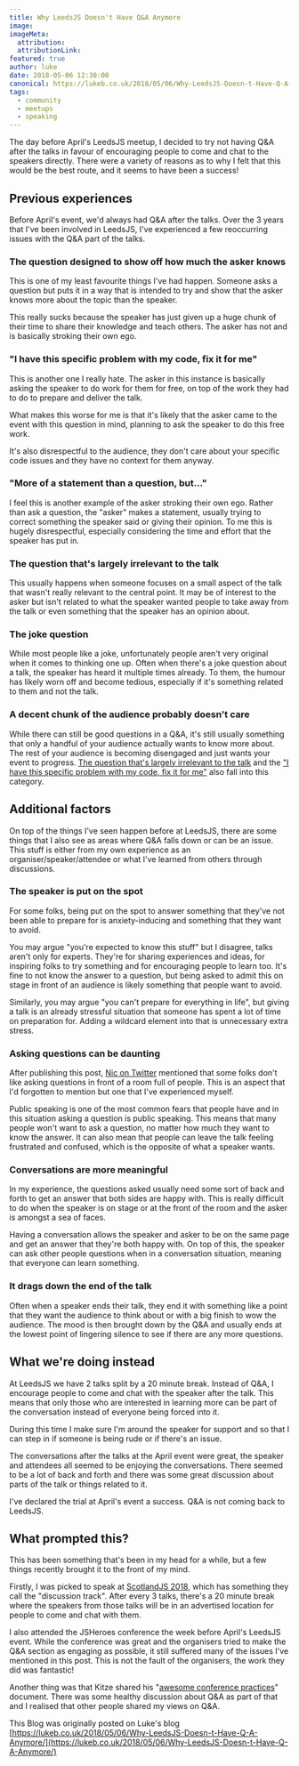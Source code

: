 ```yaml
---
title: Why LeedsJS Doesn't Have Q&A Anymore
image:
imageMeta:
  attribution:
  attributionLink:
featured: true
author: luke
date: 2018-05-06 12:30:00
canonical: https://lukeb.co.uk/2018/05/06/Why-LeedsJS-Doesn-t-Have-Q-A-Anymore/
tags:
  - community
  - meetups
  - speaking
---
```


The day before April's LeedsJS meetup, I decided to try not having Q&A after the talks in favour of encouraging people to come and chat to the speakers directly. There were a variety of reasons as to why I felt that this would be the best route, and it seems to have been a success!

## Previous experiences

Before April's event, we'd always had Q&A after the talks. Over the 3 years that I've been involved in LeedsJS, I've experienced a few reoccurring issues with the Q&A part of the talks.

### The question designed to show off how much the asker knows

This is one of my least favourite things I've had happen. Someone asks a question but puts it in a way that is intended to try and show that the asker knows more about the topic than the speaker.

This really sucks because the speaker has just given up a huge chunk of their time to share their knowledge and teach others. The asker has not and is basically stroking their own ego.

### "I have this specific problem with my code, fix it for me"

This is another one I really hate. The asker in this instance is basically asking the speaker to do work for them for free, on top of the work they had to do to prepare and deliver the talk.

What makes this worse for me is that it's likely that the asker came to the event with this question in mind, planning to ask the speaker to do this free work.

It's also disrespectful to the audience, they don't care about your specific code issues and they have no context for them anyway.

### "More of a statement than a question, but..."

I feel this is another example of the asker stroking their own ego. Rather than ask a question, the "asker" makes a statement, usually trying to correct something the speaker said or giving their opinion. To me this is hugely disrespectful, especially considering the time and effort that the speaker has put in.

### The question that's largely irrelevant to the talk

This usually happens when someone focuses on a small aspect of the talk that wasn't really relevant to the central point. It may be of interest to the asker but isn't related to what the speaker wanted people to take away from the talk or even something that the speaker has an opinion about.

### The joke question

While most people like a joke, unfortunately people aren't very original when it comes to thinking one up. Often when there's a joke question about a talk, the speaker has heard it multiple times already. To them, the humour has likely worn off and become tedious, especially if it's something related to them and not the talk.

### A decent chunk of the audience probably doesn't care

While there can still be good questions in a Q&A, it's still usually something that only a handful of your audience actually wants to know more about. The rest of your audience is becoming disengaged and just wants your event to progress. [The question that's largely irrelevant to the talk](#thequestionthatslargelyirrelevanttothetalk) and the ["I have this specific problem with my code, fix it for me"](#ihavethisspecificproblemwithmycodefixitforme) also fall into this category.

## Additional factors

On top of the things I've seen happen before at LeedsJS, there are some things that I also see as areas where Q&A falls down or can be an issue. This stuff is either from my own experience as an organiser/speaker/attendee or what I've learned from others through discussions.

### The speaker is put on the spot

For some folks, being put on the spot to answer something that they've not been able to prepare for is anxiety-inducing and something that they want to avoid.

You may argue "you're expected to know this stuff" but I disagree, talks aren't only for experts. They're for sharing experiences and ideas, for inspiring folks to try something and for encouraging people to learn too. It's fine to not know the answer to a question, but being asked to admit this on stage in front of an audience is likely something that people want to avoid.

Similarly, you may argue "you can't prepare for everything in life", but giving a talk is an already stressful situation that someone has spent a lot of time on preparation for. Adding a wildcard element into that is unnecessary extra stress.

### Asking questions can be daunting

After publishing this post, [Nic on Twitter](https://twitter.com/NicolaClareFox/status/993107406879064064) mentioned that some folks don't like asking questions in front of a room full of people. This is an aspect that I'd forgotten to mention but one that I've experienced myself.

Public speaking is one of the most common fears that people have and in this situation asking a question is public speaking. This means that many people won't want to ask a question, no matter how much they want to know the answer. It can also mean that people can leave the talk feeling frustrated and confused, which is the opposite of what a speaker wants.

### Conversations are more meaningful

In my experience, the questions asked usually need some sort of back and forth to get an answer that both sides are happy with. This is really difficult to do when the speaker is on stage or at the front of the room and the asker is amongst a sea of faces.

Having a conversation allows the speaker and asker to be on the same page and get an answer that they're both happy with. On top of this, the speaker can ask other people questions when in a conversation situation, meaning that everyone can learn something.

### It drags down the end of the talk

Often when a speaker ends their talk, they end it with something like a point that they want the audience to think about or with a big finish to wow the audience. The mood is then brought down by the Q&A and usually ends at the lowest point of lingering silence to see if there are any more questions.

## What we're doing instead

At LeedsJS we have 2 talks split by a 20 minute break. Instead of Q&A, I encourage people to come and chat with the speaker after the talk. This means that only those who are interested in learning more can be part of the conversation instead of everyone being forced into it.

During this time I make sure I'm around the speaker for support and so that I can step in if someone is being rude or if there's an issue.

The conversations after the talks at the April event were great, the speaker and attendees all seemed to be enjoying the conversations. There seemed to be a lot of back and forth and there was some great discussion about parts of the talk or things related to it.

I've declared the trial at April's event a success. Q&A is not coming back to LeedsJS.

## What prompted this?

This has been something that's been in my head for a while, but a few things recently brought it to the front of my mind.

Firstly, I was picked to speak at [ScotlandJS 2018](http://scotlandjs.com/), which has something they call the "discussion track". After every 3 talks, there's a 20 minute break where the speakers from those talks will be in an advertised location for people to come and chat with them.

I also attended the JSHeroes conference the week before April's LeedsJS event. While the conference was great and the organisers tried to make the Q&A section as engaging as possible, it still suffered many of the issues I've mentioned in this post. This is not the fault of the organisers, the work they did was fantastic!

Another thing was that Kitze shared his "[awesome conference practices](https://github.com/kitze/awesome-conference-practices)" document. There was some healthy discussion about Q&A as part of that and I realised that other people shared my views on Q&A.

This Blog was originally posted on Luke's blog [https://lukeb.co.uk/2018/05/06/Why-LeedsJS-Doesn-t-Have-Q-A-Anymore/](https://lukeb.co.uk/2018/05/06/Why-LeedsJS-Doesn-t-Have-Q-A-Anymore/)
